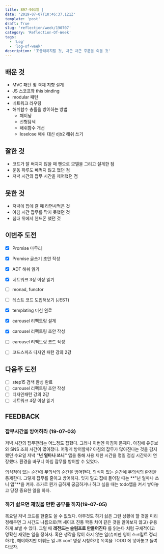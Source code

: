 ```yaml
---
title: 897-903일 | 
date: '2019-07-07T10:46:37.121Z'
template: 'post'
draft: True
slug: 'reflection/week/190707'
category: 'Reflection-Of-Week'
tags:
  - 'Log'
  - 'log-of-week'
description: '조급해하지말 것, 차근 차근 주문을 외울 것'
---
```


## 배운 것

- MVC 패턴 및 객체 지향 설계 
- JS 스코프와 this binding 
- modular 패턴 
- 네트워크 라우팅 
- 해쉬함수 충돌을 방어하는 방법
  - 체이닝
  - 선형탐색
  - 해쉬함수 개선 
  - loselose 해쉬 대신 djb2 해쉬 쓰기

## 잘한 것

- 코드가 잘 써지지 않을 때 팬으로 모델을 그리고 설계한 점
- 운동 하루도 빼먹지 않고 했던 점
- 저녁 시간의 잡무 시간을 제어했던 점

## 못한 것

- 저녁에 집에 갈 때 라면사먹은 것 
- 아침 시간 잡무를 막지 못했던 것 
- 침대 위에서 핸드폰 했던 것 

## 이번주 도전

- [x] Promise 마무리

- [x] Promise 글쓰기 초안 작성

- [x] ADT 해쉬 읽기 

- [x] 네트워크 3장 이상 읽기

- [ ] monad, functor 

- [ ] 테스트 코드 도입해보기 (JEST)

- [x] templating 미션 완료

- [x] carousel 리펙토링 설계 

- [x] carousel 리펙토링 초안 작성

- [ ] carousel 리펙토링 코드 작성 

- [ ] 코드스피츠 디자인 패턴 강의 2강

  

## 다음주 도전

- [ ] step15 검색 완성 완료
- [ ] carousel 리펙토링 초안 작성  
- [ ] 디자인패턴 강의 2강 
- [ ] 네트워크 4장 이상 읽기

## FEEDBACK

### 잡무시간을 방어하라 (19-07-03)

저녁 시간의 잡무관리는 어느정도 잡혔다. 그러나 이번엔 아침이 문제다. 아침에 유튜브와 SNS 조회 시간이 많아졌다. 어떻게 방어할까? 아침의 잡무가 많아진다는 것을 감지 했던 수요일 저녁 **"넌 얼마나 쓰니"** 앱을 통해 사용 제한 시간을 명일 점심 시간까지 연장했다. 환경을 바꾸니 아침 잡무를 방어할 수 있었다. 

의식적이 있는 순간에 무의식의 순간을 방어한다. 의식이 있는 순간에 무의식의 환경을 통제한다. 그렇게 잡무를 줄이고 방어하자. 잊지 말고 집에 들어갈 때는 **"넌 얼마나 쓰니 앱"**을 켜자. 추가로 뭔가 급하게 궁금하거나 하고 싶을 때는 todo앱을 켜서 쌓아놓고 당장 중요한 일을 하자. 

### 하기 싫으면 재밌을 만한 공부를 하자(19-07-05)

목요일 저녁 코드를 한줄도 쓸 수 없었다. 아무것도 하기 싫은 그런 상황에 할 것을 미리 정해두면 그 시간도 나름으로(맥 세이프 진퉁 짝퉁 차이 같은 것을 알아보지 않고)  유용하게 보낼 수 있다. 그럴 때 **레전드는 슬럼프로 만들어진다** 를 읽는다 처럼 구체적이고 명확한 재밌는 일을 정하자. 혹은 생각을 많이 하지 않는 일(슈퍼펜 영어 스크립트 정리하기), 해야하지만 미뤄둔 일 JS conf 영상 시청하기)  목록을 TODO 에 넣어놓고 들여다보자.